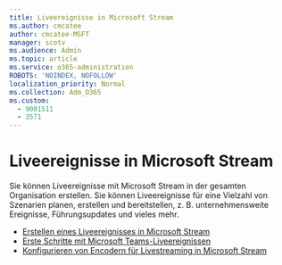 ```yaml
---
title: Liveereignisse in Microsoft Stream
ms.author: cmcatee
author: cmcatee-MSFT
manager: scotv
ms.audience: Admin
ms.topic: article
ms.service: o365-administration
ROBOTS: 'NOINDEX, NOFOLLOW'
localization_priority: Normal
ms.collection: Adm_O365
ms.custom:
  - 9001511
  - 3571
---
```


# <a name="live-events-in-microsoft-stream"></a>Liveereignisse in Microsoft Stream

Sie können Liveereignisse mit Microsoft Stream in der gesamten Organisation erstellen. Sie können Liveereignisse für eine Vielzahl von Szenarien planen, erstellen und bereitstellen, z. B. unternehmensweite Ereignisse, Führungsupdates und vieles mehr.

- [Erstellen eines Liveereignisses in Microsoft Stream](https://docs.microsoft.com/stream/live-create-event)
- [Erste Schritte mit Microsoft Teams-Liveereignissen](https://support.office.com/article/get-started-with-microsoft-teams-live-events-d077fec2-a058-483e-9ab5-1494afda578a)
- [Konfigurieren von Encodern für Livestreaming in Microsoft Stream](https://docs.microsoft.com/stream/live-encoder-setup)
